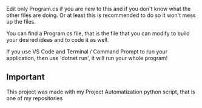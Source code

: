 Edit only Program.cs if you are new to this 
and if you don't know what the other files are doing. Or at least this is
recommended to do so it won't mess up the files.

You can find a Program.cs file, that is the file that you can modify to build your
desired ideas and to code it as well.

If you use VS Code and Terminal / Command Prompt to run your application, then use 
'dotnet run', it will run your whole program!

## Important

This project was made with my Project Automatization python script, that is one of my repositories
